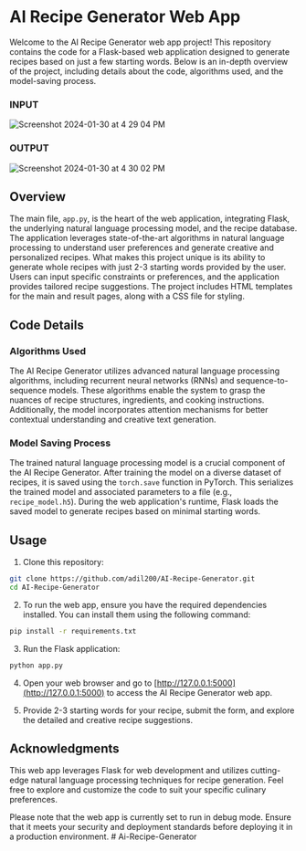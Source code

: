 
# AI Recipe Generator Web App

Welcome to the AI Recipe Generator web app project! This repository contains the code for a Flask-based web application designed to generate recipes based on just a few starting words. Below is an in-depth overview of the project, including details about the code, algorithms used, and the model-saving process.
### INPUT
![Screenshot 2024-01-30 at 4 29 04 PM](https://github.com/adil200/AI-Recipe-Generator/assets/75264739/d9678e96-84ad-4e00-b29f-02c6b2134eca)
### OUTPUT
![Screenshot 2024-01-30 at 4 30 02 PM](https://github.com/adil200/AI-Recipe-Generator/assets/75264739/124b1a0e-3455-449c-8eb2-331a0f0bb784)

## Overview

The main file, `app.py`, is the heart of the web application, integrating Flask, the underlying natural language processing model, and the recipe database. The application leverages state-of-the-art algorithms in natural language processing to understand user preferences and generate creative and personalized recipes. What makes this project unique is its ability to generate whole recipes with just 2-3 starting words provided by the user. Users can input specific constraints or preferences, and the application provides tailored recipe suggestions. The project includes HTML templates for the main and result pages, along with a CSS file for styling.

## Code Details

### Algorithms Used

The AI Recipe Generator utilizes advanced natural language processing algorithms, including recurrent neural networks (RNNs) and sequence-to-sequence models. These algorithms enable the system to grasp the nuances of recipe structures, ingredients, and cooking instructions. Additionally, the model incorporates attention mechanisms for better contextual understanding and creative text generation.

### Model Saving Process

The trained natural language processing model is a crucial component of the AI Recipe Generator. After training the model on a diverse dataset of recipes, it is saved using the `torch.save` function in PyTorch. This serializes the trained model and associated parameters to a file (e.g., `recipe_model.h5`). During the web application's runtime, Flask loads the saved model to generate recipes based on minimal starting words.

## Usage

1.  Clone this repository:

```bash
git clone https://github.com/adil200/AI-Recipe-Generator.git
cd AI-Recipe-Generator
```

2.  To run the web app, ensure you have the required dependencies installed. You can install them using the following command:

```bash
pip install -r requirements.txt
```

3.  Run the Flask application:

```bash
python app.py
```

4.  Open your web browser and go to [http://127.0.0.1:5000](http://127.0.0.1:5000) to access the AI Recipe Generator web app.
    
5.  Provide 2-3 starting words for your recipe, submit the form, and explore the detailed and creative recipe suggestions.
    

## Acknowledgments

This web app leverages Flask for web development and utilizes cutting-edge natural language processing techniques for recipe generation. Feel free to explore and customize the code to suit your specific culinary preferences.

Please note that the web app is currently set to run in debug mode. Ensure that it meets your security and deployment standards before deploying it in a production environment.
#   A i - R e c i p e - G e n e r a t o r  
 